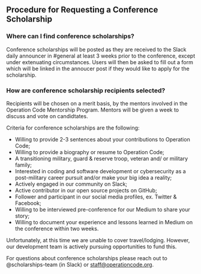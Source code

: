 ## Procedure for Requesting a Conference Scholarship

### Where can I find conference scholarships?

Conference scholarships will be posted as they are received to the Slack daily announcer in #general at least 3 weeks prior to the conference, except under extenuating circumstances. Users will then be asked to fill out a form which will be linked in the annoucer post if they would like to apply for the scholarship.

### How are conference scholarship recipients selected?

Recipients will be chosen on a merit basis, by the mentors involved in the Operation Code Mentorship Program. Mentors will be given a week to discuss and vote on candidtates.

Criteria for conference scholarships are the following: 
* Willing to provide 2-3 sentences about your contributions to Operation Code;
* Willing to provide a biography or resume to Operation Code;
* A transitioning military, guard & reserve troop, veteran and/ or military family; 
* Interested in coding and software development or cybersecurity as a post-military career pursuit and/or make your big idea a reality; 
* Actively engaged in our community on Slack; 
* Active contributor in our open source projects on GitHub; 
* Follower and participant in our social media profiles, ex. Twitter & Facebook; 
* Willing to be interviewed pre-conference for our Medium to share your story; 
* Willing to document your experience and lessons learned in Medium on the conference within two weeks.

Unfortunately, at this time we are unable to cover travel/lodging. However, our development team is actively pursuing opportunities to fund this. 

For questions about conference scholarships please reach out to @scholarships-team (in Slack) or staff@operationcode.org.
